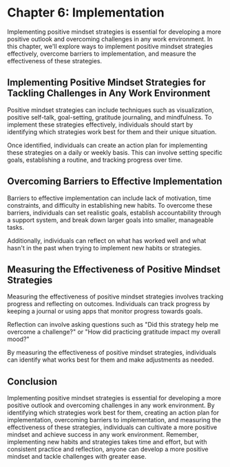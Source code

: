 Chapter 6: Implementation
=========================

Implementing positive mindset strategies is essential for developing a more positive outlook and overcoming challenges in any work environment. In this chapter, we'll explore ways to implement positive mindset strategies effectively, overcome barriers to implementation, and measure the effectiveness of these strategies.

Implementing Positive Mindset Strategies for Tackling Challenges in Any Work Environment
----------------------------------------------------------------------------------------

Positive mindset strategies can include techniques such as visualization, positive self-talk, goal-setting, gratitude journaling, and mindfulness. To implement these strategies effectively, individuals should start by identifying which strategies work best for them and their unique situation.

Once identified, individuals can create an action plan for implementing these strategies on a daily or weekly basis. This can involve setting specific goals, establishing a routine, and tracking progress over time.

Overcoming Barriers to Effective Implementation
-----------------------------------------------

Barriers to effective implementation can include lack of motivation, time constraints, and difficulty in establishing new habits. To overcome these barriers, individuals can set realistic goals, establish accountability through a support system, and break down larger goals into smaller, manageable tasks.

Additionally, individuals can reflect on what has worked well and what hasn't in the past when trying to implement new habits or strategies.

Measuring the Effectiveness of Positive Mindset Strategies
----------------------------------------------------------

Measuring the effectiveness of positive mindset strategies involves tracking progress and reflecting on outcomes. Individuals can track progress by keeping a journal or using apps that monitor progress towards goals.

Reflection can involve asking questions such as "Did this strategy help me overcome a challenge?" or "How did practicing gratitude impact my overall mood?"

By measuring the effectiveness of positive mindset strategies, individuals can identify what works best for them and make adjustments as needed.

Conclusion
----------

Implementing positive mindset strategies is essential for developing a more positive outlook and overcoming challenges in any work environment. By identifying which strategies work best for them, creating an action plan for implementation, overcoming barriers to implementation, and measuring the effectiveness of these strategies, individuals can cultivate a more positive mindset and achieve success in any work environment. Remember, implementing new habits and strategies takes time and effort, but with consistent practice and reflection, anyone can develop a more positive mindset and tackle challenges with greater ease.

